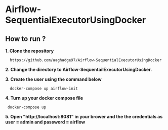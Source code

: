 # Airflow-SequentialExecutorUsingDocker

## How to run ?

**1. Clone the repository**

      https://github.com/aaghadge97/Airflow-SequentialExecutorUsingDocker
      
   **2. Change the directory to Airflow-SequentailExecutorUsingDocker.**

   **3. Create the user using the command below**

      docker-compose up airflow-init

   **4. Turn up your docker compose file**

     docker-compose up

   **5. Open "http://localhost:8081" in your brower and the the credentials as user = admin and password = airflow**
